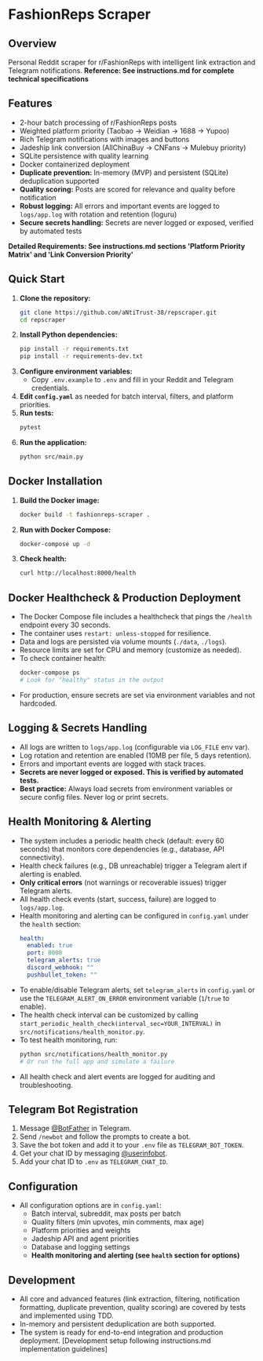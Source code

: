 # FashionReps Scraper

## Overview
Personal Reddit scraper for r/FashionReps with intelligent link extraction and Telegram notifications.
**Reference: See instructions.md for complete technical specifications**

## Features
- 2-hour batch processing of r/FashionReps posts
- Weighted platform priority (Taobao → Weidian → 1688 → Yupoo)
- Rich Telegram notifications with images and buttons
- Jadeship link conversion (AllChinaBuy → CNFans → Mulebuy priority)
- SQLite persistence with quality learning
- Docker containerized deployment
- **Duplicate prevention:** In-memory (MVP) and persistent (SQLite) deduplication supported
- **Quality scoring:** Posts are scored for relevance and quality before notification
- **Robust logging:** All errors and important events are logged to `logs/app.log` with rotation and retention (loguru)
- **Secure secrets handling:** Secrets are never logged or exposed, verified by automated tests

**Detailed Requirements: See instructions.md sections 'Platform Priority Matrix' and 'Link Conversion Priority'**

## Quick Start

1. **Clone the repository:**
   ```bash
   git clone https://github.com/aNtiTrust-38/repscraper.git
   cd repscraper
   ```
2. **Install Python dependencies:**
   ```bash
   pip install -r requirements.txt
   pip install -r requirements-dev.txt
   ```
3. **Configure environment variables:**
   - Copy `.env.example` to `.env` and fill in your Reddit and Telegram credentials.
4. **Edit `config.yaml`** as needed for batch interval, filters, and platform priorities.
5. **Run tests:**
   ```bash
   pytest
   ```
6. **Run the application:**
   ```bash
   python src/main.py
   ```

## Docker Installation

1. **Build the Docker image:**
   ```bash
   docker build -t fashionreps-scraper .
   ```
2. **Run with Docker Compose:**
   ```bash
   docker-compose up -d
   ```
3. **Check health:**
   ```bash
   curl http://localhost:8000/health
   ```

## Docker Healthcheck & Production Deployment

- The Docker Compose file includes a healthcheck that pings the `/health` endpoint every 30 seconds.
- The container uses `restart: unless-stopped` for resilience.
- Data and logs are persisted via volume mounts (`./data`, `./logs`).
- Resource limits are set for CPU and memory (customize as needed).
- To check container health:
  ```bash
  docker-compose ps
  # Look for "healthy" status in the output
  ```
- For production, ensure secrets are set via environment variables and not hardcoded.

## Logging & Secrets Handling

- All logs are written to `logs/app.log` (configurable via `LOG_FILE` env var).
- Log rotation and retention are enabled (10MB per file, 5 days retention).
- Errors and important events are logged with stack traces.
- **Secrets are never logged or exposed. This is verified by automated tests.**
- **Best practice:** Always load secrets from environment variables or secure config files. Never log or print secrets.

## Health Monitoring & Alerting

- The system includes a periodic health check (default: every 60 seconds) that monitors core dependencies (e.g., database, API connectivity).
- Health check failures (e.g., DB unreachable) trigger a Telegram alert if alerting is enabled.
- **Only critical errors** (not warnings or recoverable issues) trigger Telegram alerts.
- All health check events (start, success, failure) are logged to `logs/app.log`.
- Health monitoring and alerting can be configured in `config.yaml` under the `health` section:
  ```yaml
  health:
    enabled: true
    port: 8000
    telegram_alerts: true
    discord_webhook: ""
    pushbullet_token: ""
  ```
- To enable/disable Telegram alerts, set `telegram_alerts` in `config.yaml` or use the `TELEGRAM_ALERT_ON_ERROR` environment variable (`1`/`true` to enable).
- The health check interval can be customized by calling `start_periodic_health_check(interval_sec=YOUR_INTERVAL)` in `src/notifications/health_monitor.py`.
- To test health monitoring, run:
  ```bash
  python src/notifications/health_monitor.py
  # Or run the full app and simulate a failure
  ```
- All health check and alert events are logged for auditing and troubleshooting.

## Telegram Bot Registration

1. Message [@BotFather](https://t.me/BotFather) in Telegram.
2. Send `/newbot` and follow the prompts to create a bot.
3. Save the bot token and add it to your `.env` file as `TELEGRAM_BOT_TOKEN`.
4. Get your chat ID by messaging [@userinfobot](https://t.me/userinfobot).
5. Add your chat ID to `.env` as `TELEGRAM_CHAT_ID`.

## Configuration

- All configuration options are in `config.yaml`:
  - Batch interval, subreddit, max posts per batch
  - Quality filters (min upvotes, min comments, max age)
  - Platform priorities and weights
  - Jadeship API and agent priorities
  - Database and logging settings
  - **Health monitoring and alerting (see `health` section for options)**

## Development
- All core and advanced features (link extraction, filtering, notification formatting, duplicate prevention, quality scoring) are covered by tests and implemented using TDD.
- In-memory and persistent deduplication are both supported.
- The system is ready for end-to-end integration and production deployment.
[Development setup following instructions.md implementation guidelines]
